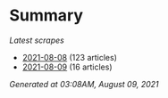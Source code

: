 # Summary
*Latest scrapes*
* [2021-08-08](https://github.com/nuuuwan/news_lk/blob/data/news_lk.2021-08-08.json) (123 articles)
* [2021-08-09](https://github.com/nuuuwan/news_lk/blob/data/news_lk.2021-08-09.json) (16 articles)

*Generated at 03:08AM, August 09, 2021*